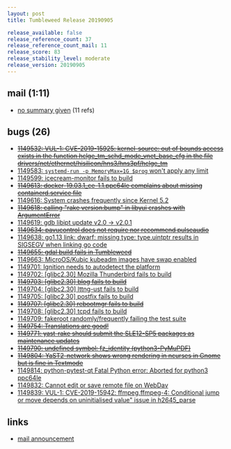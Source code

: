 ```yaml
---
layout: post
title: Tumbleweed Release 20190905

release_available: false
release_reference_count: 37
release_reference_count_mail: 11
release_score: 83
release_stability_level: moderate
release_version: 20190905
---
```


## mail (1:11)

- [no summary given](https://lists.opensuse.org/opensuse-factory/2019-09/msg00083.html) (11 refs)

## bugs (26)

<!--more-->

- ~~[1149532: VUL-1: CVE-2019-15925: kernel-source: out of bounds access exists in the function hclge_tm_schd_mode_vnet_base_cfg in the file drivers/net/ethernet/hisilicon/hns3/hns3pf/hclge_tm](https://bugzilla.opensuse.org/show_bug.cgi?id=1149532)~~
- [1149583: `systemd-run -p MemoryMax=1G $prog` won't apply any limit](https://bugzilla.opensuse.org/show_bug.cgi?id=1149583)
- [1149599: icecream-monitor fails to build](https://bugzilla.opensuse.org/show_bug.cgi?id=1149599)
- ~~[1149613: docker-19.03.1_ce-1.1.ppc64le complains about missing containerd.service file](https://bugzilla.opensuse.org/show_bug.cgi?id=1149613)~~
- [1149616: System crashes frequently since Kernel 5.2](https://bugzilla.opensuse.org/show_bug.cgi?id=1149616)
- ~~[1149618: calling "rake version:bump" in libyui crashes with ArgumentError](https://bugzilla.opensuse.org/show_bug.cgi?id=1149618)~~
- [1149619: gdb libipt update v2.0 -> v2.0.1](https://bugzilla.opensuse.org/show_bug.cgi?id=1149619)
- ~~[1149634: pavucontrol does not require nor recommend pulseaudio](https://bugzilla.opensuse.org/show_bug.cgi?id=1149634)~~
- [1149638: go1.13 link: dwarf: missing type: type.uintptr results in SIGSEGV when linking go code](https://bugzilla.opensuse.org/show_bug.cgi?id=1149638)
- ~~[1149655: gdal build fails in Tumbleweed](https://bugzilla.opensuse.org/show_bug.cgi?id=1149655)~~
- [1149663: MicroOS/Kubic kubeadm images have swap enabled](https://bugzilla.opensuse.org/show_bug.cgi?id=1149663)
- [1149701: Ignition needs to autodetect the platform](https://bugzilla.opensuse.org/show_bug.cgi?id=1149701)
- [1149702: \[glibc2.30\] Mozilla Thunderbird fails to build](https://bugzilla.opensuse.org/show_bug.cgi?id=1149702)
- ~~[1149703: \[glibc2.30\] blog fails to build](https://bugzilla.opensuse.org/show_bug.cgi?id=1149703)~~
- [1149704: \[glibc2.30\] lttng-ust fails to build](https://bugzilla.opensuse.org/show_bug.cgi?id=1149704)
- [1149705: \[glibc2.30\] postfix fails to build](https://bugzilla.opensuse.org/show_bug.cgi?id=1149705)
- ~~[1149707: \[glibc2.30\] rebootmgr fails to build](https://bugzilla.opensuse.org/show_bug.cgi?id=1149707)~~
- [1149708: \[glibc2.30\] tcpd fails to build](https://bugzilla.opensuse.org/show_bug.cgi?id=1149708)
- [1149709: fakeroot randomly/frequently failing the test suite](https://bugzilla.opensuse.org/show_bug.cgi?id=1149709)
- ~~[1149754: Translations are good!](https://bugzilla.opensuse.org/show_bug.cgi?id=1149754)~~
- ~~[1149771: yast-rake should submit the SLE12-SP5 packages as maintenance updates](https://bugzilla.opensuse.org/show_bug.cgi?id=1149771)~~
- ~~[1149790: undefined symbol: fz_identity (python3-PyMuPDF)](https://bugzilla.opensuse.org/show_bug.cgi?id=1149790)~~
- ~~[1149804: YaST2-network shows wrong rendering in ncurses in Gnome but is fine in Textmode](https://bugzilla.opensuse.org/show_bug.cgi?id=1149804)~~
- [1149814: python-pytest-qt  Fatal Python error: Aborted  for python3 ppc64le](https://bugzilla.opensuse.org/show_bug.cgi?id=1149814)
- [1149832: Cannot edit or save remote file on WebDav](https://bugzilla.opensuse.org/show_bug.cgi?id=1149832)
- [1149839: VUL-1: CVE-2019-15942: ffmpeg,ffmpeg-4: Conditional jump or move depends on uninitialised value" issue in h2645_parse](https://bugzilla.opensuse.org/show_bug.cgi?id=1149839)



## links

- [mail announcement](https://lists.opensuse.org/opensuse-factory/2019-09/msg00081.html)
